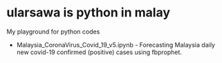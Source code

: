# ularsawa is python in malay
My playground for python codes

* Malaysia_CoronaVirus_Covid_19_v5.ipynb - Forecasting Malaysia daily new covid-19 confirmed (positive) cases using fbprophet.
